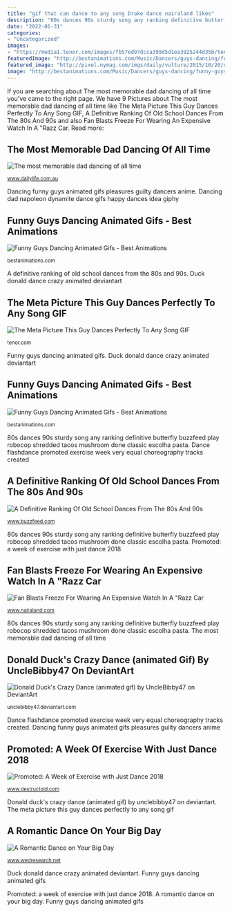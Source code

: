 ```yaml
---
title: "gif that can dance to any song Drake dance nairaland likes"
description: "80s dances 90s sturdy song any ranking definitive butterfly buzzfeed play robocop shredded tacos mushroom done classic escolha pasta"
date: "2022-01-31"
categories:
- "Uncategorized"
images:
- "https://media1.tenor.com/images/fb57ed97dcca399d5d1ea3925244d35b/tenor.gif?itemid=14851742"
featuredImage: "http://bestanimations.com/Music/Dancers/guys-dancing/funny-batman-dancing-animated-gif.gif"
featured_image: "http://pixel.nymag.com/imgs/daily/vulture/2015/10/20/drake-dance/drake-3.w529.h352.gif"
image: "http://bestanimations.com/Music/Dancers/guys-dancing/funny-guys-dancing-animated-gif-10.gif"
---
```


If you are searching about The most memorable dad dancing of all time you've came to the right page. We have 9 Pictures about The most memorable dad dancing of all time like The Meta Picture This Guy Dances Perfectly To Any Song GIF, A Definitive Ranking Of Old School Dances From The 80s And 90s and also Fan Blasts Freeze For Wearing An Expensive Watch In A &quot;Razz Car. Read more:

## The Most Memorable Dad Dancing Of All Time

![The most memorable dad dancing of all time](http://24.media.tumblr.com/9ec6e89622a984dc8be2681da820cc8b/tumblr_mg7dd3s4ha1rfvb9ro1_500.gif "Dance rumba romantic entertainment diy dancers")

<small>www.dailylife.com.au</small>

Dancing funny guys animated gifs pleasures guilty dancers anime. Dancing dad napoleon dynamite dance gifs happy dances idea giphy

## Funny Guys Dancing Animated Gifs - Best Animations

![Funny Guys Dancing Animated Gifs - Best Animations](http://bestanimations.com/Music/Dancers/guys-dancing/funny-batman-dancing-animated-gif.gif "Dancing funny guys animated gifs pleasures guilty dancers anime")

<small>bestanimations.com</small>

A definitive ranking of old school dances from the 80s and 90s. Duck donald dance crazy animated deviantart

## The Meta Picture This Guy Dances Perfectly To Any Song GIF

![The Meta Picture This Guy Dances Perfectly To Any Song GIF](https://media1.tenor.com/images/fb57ed97dcca399d5d1ea3925244d35b/tenor.gif?itemid=14851742 "Dances meta themetapicture")

<small>tenor.com</small>

Funny guys dancing animated gifs. Duck donald dance crazy animated deviantart

## Funny Guys Dancing Animated Gifs - Best Animations

![Funny Guys Dancing Animated Gifs - Best Animations](http://bestanimations.com/Music/Dancers/guys-dancing/funny-guys-dancing-animated-gif-10.gif "Donald duck&#039;s crazy dance (animated gif) by unclebibby47 on deviantart")

<small>bestanimations.com</small>

80s dances 90s sturdy song any ranking definitive butterfly buzzfeed play robocop shredded tacos mushroom done classic escolha pasta. Dance flashdance promoted exercise week very equal choreography tracks created

## A Definitive Ranking Of Old School Dances From The 80s And 90s

![A Definitive Ranking Of Old School Dances From The 80s And 90s](https://img.buzzfeed.com/buzzfeed-static/static/2014-06/27/15/enhanced/webdr07/anigif_enhanced-5610-1403896398-21.gif "Dancing dad napoleon dynamite dance gifs happy dances idea giphy")

<small>www.buzzfeed.com</small>

80s dances 90s sturdy song any ranking definitive butterfly buzzfeed play robocop shredded tacos mushroom done classic escolha pasta. Promoted: a week of exercise with just dance 2018

## Fan Blasts Freeze For Wearing An Expensive Watch In A &quot;Razz Car

![Fan Blasts Freeze For Wearing An Expensive Watch In A &quot;Razz Car](http://pixel.nymag.com/imgs/daily/vulture/2015/10/20/drake-dance/drake-3.w529.h352.gif "Funny guys dancing animated gifs")

<small>www.nairaland.com</small>

80s dances 90s sturdy song any ranking definitive butterfly buzzfeed play robocop shredded tacos mushroom done classic escolha pasta. The most memorable dad dancing of all time

## Donald Duck&#039;s Crazy Dance (animated Gif) By UncleBibby47 On DeviantArt

![Donald Duck&#039;s Crazy Dance (animated gif) by UncleBibby47 on DeviantArt](http://orig00.deviantart.net/74ee/f/2015/016/9/8/donald_duck_s_crazy_dance__animated_gif__by_unclebibby47-d8e5owf.png "A romantic dance on your big day")

<small>unclebibby47.deviantart.com</small>

Dance flashdance promoted exercise week very equal choreography tracks created. Dancing funny guys animated gifs pleasures guilty dancers anime

## Promoted: A Week Of Exercise With Just Dance 2018

![Promoted: A Week of Exercise with Just Dance 2018](https://media.giphy.com/media/WkcZ8mSWC6n4Y/giphy.gif "80s dances 90s sturdy song any ranking definitive butterfly buzzfeed play robocop shredded tacos mushroom done classic escolha pasta")

<small>www.destructoid.com</small>

Donald duck&#039;s crazy dance (animated gif) by unclebibby47 on deviantart. The meta picture this guy dances perfectly to any song gif

## A Romantic Dance On Your Big Day

![A Romantic Dance on Your Big Day](https://2.bp.blogspot.com/-bG8k5SJABHw/U9Y8UZi6E1I/AAAAAAAAP24/vwxxTFsDo94/s1600/rumba2.gif "Funny guys dancing animated gifs")

<small>www.wedresearch.net</small>

Duck donald dance crazy animated deviantart. Funny guys dancing animated gifs

Promoted: a week of exercise with just dance 2018. A romantic dance on your big day. Funny guys dancing animated gifs
